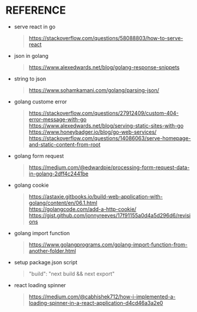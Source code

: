 # REFERENCE

- serve react in go <br>
    > https://stackoverflow.com/questions/58088803/how-to-serve-react <br>

- json in golang <br>
    > https://www.alexedwards.net/blog/golang-response-snippets <br>

- string to json <br>
    > https://www.sohamkamani.com/golang/parsing-json/ <br>

- golang custome error <br>
    > https://stackoverflow.com/questions/27912409/custom-404-error-message-with-go <br>
    > https://www.alexedwards.net/blog/serving-static-sites-with-go <br>
    > https://www.honeybadger.io/blog/go-web-services/ <br>
    > https://stackoverflow.com/questions/14086063/serve-homepage-and-static-content-from-root<br>

- golang form request <br>
    > https://medium.com/@edwardpie/processing-form-request-data-in-golang-2dff4c2441be <br>

- golang cookie <br>
    > https://astaxie.gitbooks.io/build-web-application-with-golang/content/en/06.1.html <br>
    > https://golangcode.com/add-a-http-cookie/ <br>
    > https://gist.github.com/jonnyreeves/17f91155a0d4a5d296d6/revisions <br>

- golang import function <br>
    > https://www.golangprograms.com/golang-import-function-from-another-folder.html <br>

- setup package.json script
    > "build": "next build && next export"

- react loading spinner <br>
    > https://medium.com/@cabhishek712/how-i-implemented-a-loading-spinner-in-a-react-application-d4cd46a3a2e0 <br>